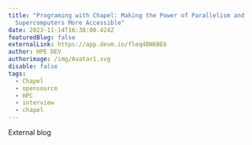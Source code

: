 ```yaml
---
title: "Programing with Chapel: Making the Power of Parallelism and
  Supercomputers More Accessible"
date: 2023-11-14T16:38:00.424Z
featuredBlog: false
externalLink: https://app.devm.io/fleq4BN6BEb
author: HPE DEV
authorimage: /img/Avatar1.svg
disable: false
tags:
  - Chapel
  - opensource
  - HPC
  - interview
  - chapel
---
```

E﻿xternal blog
